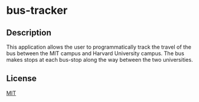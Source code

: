 # bus-tracker

## Description

This application allows the user to programmatically track the travel of the bus between the MIT campus and Harvard University campus. The bus makes stops at each bus-stop along the way between the two universities.

## License

[MIT](https://choosealicense.com/licenses/mit/)
